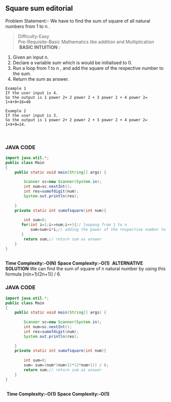 ##  Square sum editorial
Problem Statement:- We have to find the sum of square of all natural numbers from 1 to n .
>Difficulty-Easy <br>
>Pre-Requisite-Basic Mathematics like addition and Multiplication<br>
​
**BASIC INTUITION :**
1.  Given an input n.
2.  Declare a variable sum which is would be initialised to 0.
3.  Run a loop from 1 to n , and add the square of the respective number to the sum.
4.  Return the sum as answer.
```
Example 1
If the user input is 4.
So the output is 1 power 2+ 2 power 2 + 3 power 2 + 4 power 2= 1+4+9+16=40
```
```
Example 2
If the user input is 3.
So the output is 1 power 2+ 2 power 2 + 3 power 2 + 4 power 2= 1+4+9=14.
```
​
​
### JAVA CODE
```.java
import java.util.*;
public class Main
{
	public static void main(String[] args) {
​
        Scanner sc=new Scanner(System.in);
        int num=sc.nextInt();
        int res=sumofdigit(num);
        System.out.println(res);
        
	}
	private static int sumofsquare(int num){
	    
	    int sum=0;
	   for(int i=1;i<=num;i++){// loopong from 1 to n
	       sum=sum+i*i;// adding the power of the respective number to the sum.
	   }
	    return sum;// return sum as answer
	}
}
​
```
**Time Complexity:-O(N)**
**Space Complexity:-O(1)**
​
**ALTERNATIVE SOLUTION**
We can find the sum of square of n natural number by using this formula  [n(n+1)(2n+1)] / 6. 
​
### JAVA CODE
```.java
import java.util.*;
public class Main
{
	public static void main(String[] args) {
​
        Scanner sc=new Scanner(System.in);
        int num=sc.nextInt();
        int res=sumofdigit(num);
        System.out.println(res);
        
	}
	private static int sumofsquare(int num){
	    
	    int sum=0;
	    sum= sum=(num*(num+1)*(2*num+1)) / 6;
	    return sum;// return sum as answer
	}
}
​
```
​
**Time Complexity:-O(1)**
**Space Complexity:-O(1)**
